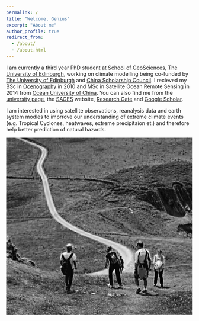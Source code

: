```yaml
---
permalink: /
title: "Welcome, Genius"
excerpt: "About me"
author_profile: true
redirect_from: 
  - /about/
  - /about.html
---
```


I am currently a third year PhD student at [School of GeoSciences](https://www.ed.ac.uk/geosciences), [The University of Edinburgh](https://www.ed.ac.uk/), working on climate modelling being co-funded by [The University of Edinburgh](https://www.ed.ac.uk/) and [China Scholarship Council](https://www.ed.ac.uk/student-funding/postgraduate/international/region/asia/china-council). I recieved my BSc in [Ocenography](https://en.wikipedia.org/wiki/Oceanography) in 2010 and MSc in Satellite Ocean Remote Sensing in 2014 from [Ocean University of China](http://eweb.ouc.edu.cn/). You can also find me from the [university page](https://www.ed.ac.uk/geosciences/people/person.html?indv=5072), the [SAGES](http://www.sages.ac.uk/people/alcide-zhao/) website, [Research Gate](https://www.researchgate.net/profile/Alcide_Zhao) and [Google Scholar](https://scholar.google.co.uk/citations?user=-H85oHsAAAAJ&hl=en).

I am interested in using satellite observations, reanalysis data and earth system modles to imprrove our understanding of extreme climate events (e.g. Tropical Cyclones, heatwaves, extreme precipitaion et.) and therefore help better prediction of natural hazards.

![Alt text](/images/front_page.png)

